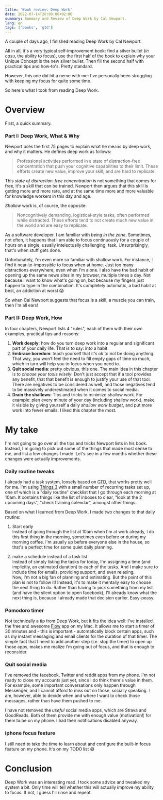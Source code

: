 ```yaml
---
title: 'Book review: Deep Work'
date: 2022-07-14T20:00:00+02:00
summary: Summary and Review of Deep Work by Cal Newport.
lang: en
tags: ['books', 'gtd']
---
```


A couple of days ago, I finished reading Deep Work by Cal Newport. 

All in all, it's a very typical self-improvement book: find a silver bullet (_in casu_, the ability to focus), use the first half of the book to explain why your Unique Concept is the new silver bullet. Then fill the second half with practical tips and how-to's. Pretty standard. 

However, this one did hit a nerve with me: I've personally been struggling with keeping my focus for quite some time. 

So here's what I took from reading Deep Work. 

# Overview
First, a quick summary. 

### Part I: Deep Work, What & Why 
Newport uses the first 75 pages to explain what he means by deep work, and why it matters. He defines deep work as follows:

> Professional activities performed in a state of distraction-free concentration that push your cognitive capabilities to their limit. These efforts create new value, improve your skill, and are hard to replicate. 

This _state of distraction-free concentration_ is not something that comes for free, it's a skill that can be trained. 
Newport then argues that this skill is getting more and more rare, and at the same time more and more valuable for knowledge workers in this day and age. 

_Shallow_ work is, of course, the opposite: 

> Noncognitively demanding, logistical-style tasks, often performed while distracted. These efforts tend to not create much new value in the world and are easy to replicate. 

As a software developer, I am familiar with _being in the zone_. Sometimes, not often, it happens that I am able to focus continuously for a couple of hours on a single, usually intelectually challenging, task. Unsurprisingly, that's when stuff gets done.   

Unfortunately, I'm even more so familiar with shallow work. For instance, I find it near-to-impossible to focus when at home. Just too many distractions everywhere, even when I'm alone. I also have the bad habit of opening up the same news sites in my browser, multiple times a day. Not because I want to know what's going on, but because my fingers just happen to type in the combination. It's completely automatic, a bad habit at best, an addiction at worst 😱    

So when Cal Newport suggests that focus is a skill, a muscle you can train, then I'm all ears! 

### Part II: Deep Work, How
In four chapters, Newport lists 4 "rules", each of them with their own examples, practical tips and reasons:  

1. **Work deeply**: how do you turn deep work into a regular and significant part of your daily life. That is to say: into a habit.
2. **Embrace boredom**: teach yourself that it's ok to not be doing anything. That way, you won't feel the need to fill empty gaps of time so much, which in turn will help you to focus when you need to. 
3. **Quit social media**: pretty obvious, this one. The main idea in this chapter is to _choose your tools wisely_. Don't just accept that if a tool provides any benefit, that that benefit is enough to justify your use of that tool. There are negatives to be considered as well, and those negatives tend to be massively underestimated when it comes to social media.    
4. **Drain the shallows**: Tips and tricks to minimize shallow work. For example: plan every minute of your day (including shallow work), make it visible by giving yourself a daily _shallow work budget_, and put more work into fewer emails. I liked this chapter the most.  


# My take
I'm not going to go over all the tips and tricks Newport lists in his book. Instead, I'm going to pick out some of the things that made most sense to me, and list a few changes I made. Let's see in a few months whether these changes were actually improvements.  



### Daily routine tweaks
I already had a task system, loosely based on [GTD](https://nl.wikipedia.org/wiki/Getting_Things_Done), that works pretty well for me. I'm using [Things 3](https://culturedcode.com/things/) with a small number of recurring tasks set up, one of which is a "daily routine" checklist that I go through each morning at 10am. It contains things like the list of inboxes to clear, "look at the 2 upcoming days", "check training calendar", amongst other things. 

Based on what I learned from Deep Work, I made two changes to that daily routine:   
1. Start early \
Instead of going through the list at 10am when I'm at work already, I do this first thing in the morning, sometimes even before or during my morning coffee. I'm usually up before everyone else in the house, so that's a perfect time for some quiet daily planning. 

2. make a schedule instead of a task list \
Instead of simply listing the tasks for today, I'm assigning a time (and implicitly, an estimated duration) to each of the tasks. And I make sure to include time for emails, providing support, and even relaxing. \
Now, I'm not a big fan of planning and estimating. But the point of this plan is not to follow it! Instead, it's to make it mentally easy to choose the next thing to do. Rather than having to pick something from my list (and have the silent option to open facebook), I'll already know what the next thing is, because I already made that decision earlier. Easy-peasy. 

### Pomodoro timer
Not technically a tip from Deep Work, but it fits the idea well: I've installed the free and awesome [Flow](https://flowapp.info/) app on my Mac. It allows me to start a timer of 30 minutes and - this is important - automatically block certain apps, such as my instant messaging and email clients for the duration of that timer. The simple fact that I need to add another step (i.e. stop the timer) to open up those apps, makes me realize I'm going out of focus, and that is enough to reconsider. 

### Quit social media
I've removed the facebook, Twitter and reddit apps from my phone. I'm not ready to close my accounts just yet, since I do think there's value in them. For example, some important conversations only happen through Messenger, and I cannot afford to miss out on those, socially speaking. I am, however, able to decide when and where I want to check those messages, rather than have them pushed to me.  

I have not removed the _useful_ social media apps, which are Strava and GoodReads. Both of them provide me with enough value (motivation!) for them to be on my phone. I had their notifications disabled anyway.  

### iphone focus feature
 I still need to take the time to learn about and configure the built-in focus feature on my phone. It's on my TODO list 😅

# Conclusion
Deep Work was an interesting read. I took some advice and tweaked my system a bit. Only time will tell whether this will actually improve my ability to focus. If not, I guess I'll rinse and repeat.
